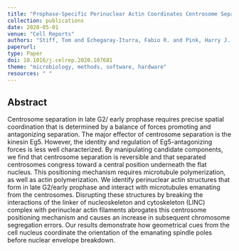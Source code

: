 ```yaml
---
title: "Prophase-Specific Perinuclear Actin Coordinates Centrosome Separation and Positioning to Ensure Accurate Chromosome Segregation"
collection: publications
date: 2020-05-01
venue: "Cell Reports"
authors: "Stiff, Tom and Echegaray-Iturra, Fabio R. and Pink, Harry J. and Herbert, Alex and Reyes-Aldasoro, Constantino Carlos and Hochegger, Helfrid"
paperurl:
type: Paper
doi: 10.1016/j.celrep.2020.107681
theme: "microbiology, methods, software, hardware"
resources: " "
---
```

<h2> Abstract </h2>

Centrosome separation in late G2/ early prophase requires precise spatial coordination that is determined by a balance of forces promoting and antagonizing separation. The major effector of centrosome separation is the kinesin Eg5. However, the identity and regulation of Eg5-antagonizing forces is less well characterized. By manipulating candidate components, we find that centrosome separation is reversible and that separated centrosomes congress toward a central position underneath the flat nucleus. This positioning mechanism requires microtubule polymerization, as well as actin polymerization. We identify perinuclear actin structures that form in late G2/early prophase and interact with microtubules emanating from the centrosomes. Disrupting these structures by breaking the interactions of the linker of nucleoskeleton and cytoskeleton (LINC) complex with perinuclear actin filaments abrogates this centrosome positioning mechanism and causes an increase in subsequent chromosome segregation errors. Our results demonstrate how geometrical cues from the cell nucleus coordinate the orientation of the emanating spindle poles before nuclear envelope breakdown.
